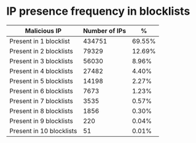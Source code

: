 # IP presence frequency in blocklists
| Malicious IP | Number of IPs | % |
|----|----|----|
| Present in 1 blocklist | 434751 | 69.55% |
| Present in 2 blocklists | 79329 | 12.69% |
| Present in 3 blocklists | 56030 | 8.96% |
| Present in 4 blocklists | 27482 | 4.40% |
| Present in 5 blocklists | 14198 | 2.27% |
| Present in 6 blocklists | 7673 | 1.23% |
| Present in 7 blocklists | 3535 | 0.57% |
| Present in 8 blocklists | 1856 | 0.30% |
| Present in 9 blocklists | 220 | 0.04% |
| Present in 10 blocklists | 51 | 0.01% |
